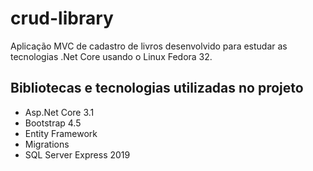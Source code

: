 # crud-library

Aplicação MVC de cadastro de livros desenvolvido para estudar as tecnologias .Net Core usando o Linux Fedora 32.

## Bibliotecas e tecnologias utilizadas no projeto

- Asp.Net Core 3.1
- Bootstrap 4.5
- Entity Framework
- Migrations
- SQL Server Express 2019